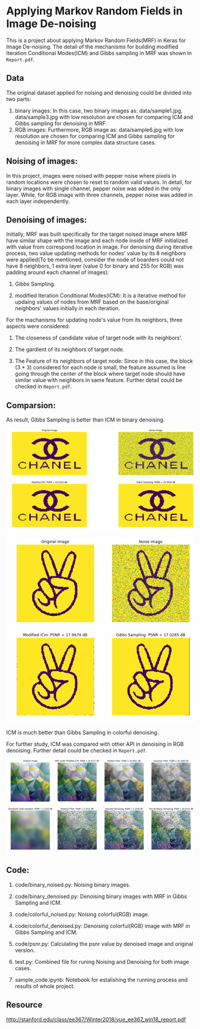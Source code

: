 # Applying Markov Random Fields in Image De-noising


This is a project about applying Markov Random Fields(MRF) in Keras for Image De-noising. The detail of the mechanisms for building modified Iteration Conditional Modes(ICM) and Gibbs sampling in MRF was shown in `Report.pdf`.

## Data

The original dataset applied for noising and denoising could be divided into two parts:
1. binary images:
In this case, two binary images as: data/sample1.jpg, data/sample3.jpg with low resolution are chosen for comparing ICM and Gibbs sampling for denoising in MRF.
2. RGB images:
Furthermore, RGB image as: data/sample6.jpg with low resolution are chosen for comparing ICM and Gibbs sampling for denoising in MRF for more complex data structure cases.


## Noising of images:
In this project, images were noised with pepper noise where pixels in random locations were chosen to reset to random valid values. In detail, for binary images with single channel, pepper noise was added in the only layer. While, for RGB image with three channels, pepper noise was added in each layer independently.

## Denoising of images:
Initially, MRF was built specifically for the target noised image where MRF have similar shape with the image and each node inside of MRF initialized with value from correspond location in image. For denoising during iterative process, two value updating methods for nodes' value by its 8 neighbors were applied(To be mentioned, consider the node of boarders could not have 8 neighbors, 1 extra layer (value 0 for binary and 255 for RGB) was padding around each channel of images):

1. Gibbs Sampling.

2. modified Iteration Conditional Modes(ICM): It is a iterative method for updaing values of nodes from MRF based on the base/original neighbors' values initially in each iteration.

For the machanisms for updating node's value from its neighbors, three aspects were considered:

1. The closeness of candidate value of target node with its neighbors'.

2. The gardient of its neighbors of target node.

3. The Feature of its neighbors of target node: Since in this case, the block (3 * 3) considered for each node is small, the feature assumed is line going through the center of the block where target node should have similar value with neighbors in same feature. Further detail could be checked in `Report.pdf`.

## Comparsion:
As result, Gibbs Sampling is better than ICM in binary denoising. 

![1](sample_result/1.png)

![2](sample_result/2.png)

ICM is much better than Gibbs Sampling in colorful denoising. 

For further study, ICM was compared with other API in denoising in RGB denoising. Further detail could be checked in `Report.pdf`.

![3](sample_result/3.png)

## Code:

1. code/binary_noised.py: Noising binary images.

2. code/binary_denoised.py: Denoising binary images with MRF in Gibbs Sampling and ICM.

3. code/colorful_noised.py: Noising colorful(RGB) image.

4. code/colorful_denoised.py: Denoising colorful(RGB) image with MRF in Gibbs Sampling and ICM.

5. code/psnr.py: Calculating the psnr value by denoised image and original version.

6. test.py: Combined file for runing Noising and Denoising for both image cases.

7. sample_code.ipynb: Notebook for estalishing the running process and results of whole project.


## Resource
http://stanford.edu/class/ee367/Winter2018/yue_ee367_win18_report.pdf
